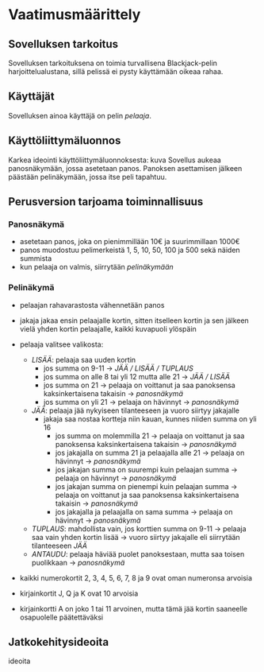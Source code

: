 # Vaatimusmäärittely
## Sovelluksen tarkoitus
Sovelluksen tarkoituksena on toimia turvallisena Blackjack-pelin harjoittelualustana, sillä pelissä ei pysty käyttämään oikeaa rahaa. 

## Käyttäjät
Sovelluksen ainoa käyttäjä on pelin *pelaaja*.

## Käyttöliittymäluonnos
Karkea ideointi käyttöliittymäluonnoksesta:
kuva
Sovellus aukeaa panosnäkymään, jossa asetetaan panos. Panoksen asettamisen jälkeen päästään pelinäkymään, jossa itse peli tapahtuu.

## Perusversion tarjoama toiminnallisuus
### Panosnäkymä
- asetetaan panos, joka on pienimmillään 10€ ja suurimmillaan 1000€
- panos muodostuu pelimerkeistä 1, 5, 10, 50, 100 ja 500 sekä näiden summista
- kun pelaaja on valmis, siirrytään _pelinäkymään_
### Pelinäkymä
- pelaajan rahavarastosta vähennetään panos
- jakaja jakaa ensin pelaajalle kortin, sitten itselleen kortin ja sen jälkeen vielä yhden kortin pelaajalle, kaikki kuvapuoli ylöspäin
- pelaaja valitsee valikosta: 
  - _LISÄÄ_: pelaaja saa uuden kortin
    - jos summa on 9-11 -> _JÄÄ / LISÄÄ / TUPLAUS_
    - jos summa on alle 8 tai yli 12 mutta alle 21 -> _JÄÄ / LISÄÄ_
    - jos summa on 21 -> pelaaja on voittanut ja saa panoksensa kaksinkertaisena takaisin -> _panosnäkymä_
    - jos summa on yli 21 -> pelaaja on hävinnyt -> _panosnäkymä_
  - _JÄÄ_: pelaaja jää nykyiseen tilanteeseen ja vuoro siirtyy jakajalle
    - jakaja saa nostaa kortteja niin kauan, kunnes niiden summa on yli 16
      - jos summa on molemmilla 21 -> pelaaja on voittanut ja saa panoksensa kaksinkertaisena takaisin -> _panosnäkymä_
      - jos jakajalla on summa 21 ja pelaajalla alle 21 -> pelaaja on hävinnyt -> _panosnäkymä_
      - jos jakajan summa on suurempi kuin pelaajan summa -> pelaaja on hävinnyt -> _panosnäkymä_
      - jos jakajan summa on pienempi kuin pelaajan summa -> pelaaja on voittanut ja saa panoksensa kaksinkertaisena takaisin -> _panosnäkymä_
      - jos jakajalla ja pelaajalla on sama summa -> pelaaja on hävinnyt -> _panosnäkymä_
  - _TUPLAUS_: mahdollista vain, jos korttien summa on 9-11 -> pelaaja saa vain yhden kortin lisää -> vuoro siirtyy jakajalle eli siirrytään tilanteeseen _JÄÄ_
  - _ANTAUDU_: pelaaja häviää puolet panoksestaan, mutta saa toisen puolikkaan -> _panosnäkymä_

- kaikki numerokortit 2, 3, 4, 5, 6, 7, 8 ja 9 ovat oman numeronsa arvoisia
- kirjainkortit J, Q ja K ovat 10 arvoisia
- kirjainkortti A on joko 1 tai 11 arvoinen, mutta tämä jää kortin saaneelle osapuolelle päätettäväksi

## Jatkokehitysideoita
ideoita
